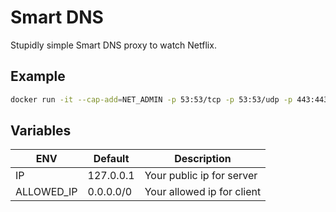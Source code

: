 # Smart DNS

Stupidly simple Smart DNS proxy to watch Netflix.

## Example
```bash
docker run -it --cap-add=NET_ADMIN -p 53:53/tcp -p 53:53/udp -p 443:443 -p 80:80 -e IP=127.0.0.1 mkrou/smartdns
```

## Variables
| ENV  |  Default  |  Description  |
|---|---|---|
| IP  | 127.0.0.1  | Your public ip for server  |
| ALLOWED_IP | 0.0.0.0/0  | Your allowed ip for client |
